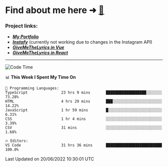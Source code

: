 # Find about me here ➜ [🧑](https://pauabella.dev)

### Project links:
- ***[My Portfolio](https://pauabella.dev)***
- ***[Instafy](https://instafy.me)*** (currently not working due to changes in the Instagram API)
- ***[GiveMeTheLyrics in Vue](https://lyrics.pauabella.dev)***
- ***[GiveMeTheLyrics in React](https://pauabella.dev/GiveMeTheLyrics)***

---
<!--START_SECTION:waka-->
![Code Time](http://img.shields.io/badge/Code%20Time-1%2C184%20hrs%202%20mins-blue)

📊 **This Week I Spent My Time On** 

```text
💬 Programming Languages: 
TypeScript               23 hrs 9 mins       ██████████████████░░░░░░░   73.28% 
HTML                     4 hrs 29 mins       ███░░░░░░░░░░░░░░░░░░░░░░   14.22% 
JavaScript               1 hr 59 mins        █░░░░░░░░░░░░░░░░░░░░░░░░   6.31% 
CSS                      1 hr 4 mins         ░░░░░░░░░░░░░░░░░░░░░░░░░   3.39% 
CSV                      31 mins             ░░░░░░░░░░░░░░░░░░░░░░░░░   1.68%

🔥 Editors: 
VS Code                  31 hrs 36 mins      █████████████████████████   100.0%

```


 Last Updated on 20/06/2022 10:30:01 UTC
<!--END_SECTION:waka-->
